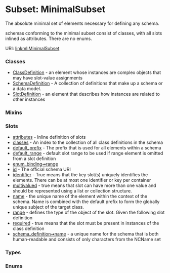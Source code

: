 
# Subset: MinimalSubset

The absolute minimal set of elements necessary for defining any schema.

schemas conforming to the minimal subset consist of classes, with all slots
inlined as attributes. There are no enums.

URI: [linkml:MinimalSubset](https://w3id.org/linkml/MinimalSubset)


### Classes

 * [ClassDefinition](ClassDefinition.md) - an element whose instances are complex objects that may have slot-value assignments
 * [SchemaDefinition](SchemaDefinition.md) - A collection of definitions that make up a schema or a data model.
 * [SlotDefinition](SlotDefinition.md) - an element that describes how instances are related to other instances

### Mixins


### Slots

 * [attributes](attributes.md) - Inline definition of slots
 * [classes](classes.md) - An index to the collection of all class definitions in the schema
 * [default_prefix](default_prefix.md) - The prefix that is used for all elements within a schema
 * [default_range](default_range.md) - default slot range to be used if range element is omitted from a slot definition
 * [enum_binding➞range](enum_binding_range.md)
 * [id](id.md) - The official schema URI
 * [identifier](identifier.md) - True means that the key slot(s) uniquely identifies the elements. There can be at most one identifier or key per container
 * [multivalued](multivalued.md) - true means that slot can have more than one value and should be represented using a list or collection structure.
 * [name](name.md) - the unique name of the element within the context of the schema.  Name is combined with the default prefix to form the globally unique subject of the target class.
 * [range](range.md) - defines the type of the object of the slot.  Given the following slot definition
 * [required](required.md) - true means that the slot must be present in instances of the class definition
 * [schema_definition➞name](schema_definition_name.md) - a unique name for the schema that is both human-readable and consists of only characters from the NCName set

### Types


### Enums

